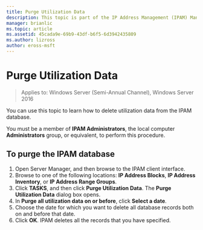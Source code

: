 ```yaml
---
title: Purge Utilization Data
description: This topic is part of the IP Address Management (IPAM) Management guide in Windows Server 2016.
manager: brianlic
ms.topic: article
ms.assetid: 45cada9e-69b9-43df-b6f5-6d3942435809
ms.author: lizross
author: eross-msft
---
```

# Purge Utilization Data

>Applies to: Windows Server (Semi-Annual Channel), Windows Server 2016

You can use this topic to learn how to delete utilization data from the IPAM database.

You must be a member of **IPAM Administrators**, the local computer **Administrators** group, or equivalent, to perform this procedure.

## To purge the IPAM database
1. Open Server Manager, and then browse to the IPAM client interface.
2. Browse to one of the following locations: **IP Address Blocks**, **IP Address Inventory**, or **IP Address Range Groups**.
3. Click **TASKS**, and then click **Purge Utilization Data**. The **Purge Utilization Data** dialog box opens.
4. In **Purge all utilization data on or before**, click **Select a date**.
5. Choose the date for which you want to delete all database records both on and before that date.
6. Click **OK**. IPAM deletes all the records that you have specified.
